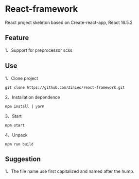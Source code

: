 # React-framework

  React project skeleton based on Create-react-app, React 16.5.2

## Feature

1、Support for preprocessor scss

## Use

1、Clone project
  
    git clone https://github.com/ZinLeo/react-framework.git

2、Installation dependence

    npm install | yarn

3、Start

    npm start

4、Unpack

    npm run build

## Suggestion

1、The file name use first capitalized and named after the hump.
